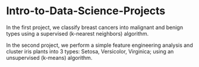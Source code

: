 # Intro-to-Data-Science-Projects
In the first project, we classify breast cancers into malignant and benign types using a supervised (k-nearest neighbors) algorithm. 

In the second project, we perform a simple feature engineering analysis and cluster iris plants into 3 types: Setosa, Versicolor, Virginica; using an unsupervised (k-means) algorithm. 
